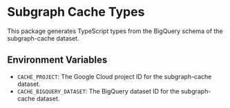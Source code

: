 # Subgraph Cache Types

This package generates TypeScript types from the BigQuery schema of the subgraph-cache dataset.

## Environment Variables

- `CACHE_PROJECT`: The Google Cloud project ID for the subgraph-cache dataset.
- `CACHE_BIGQUERY_DATASET`: The BigQuery dataset ID for the subgraph-cache dataset.
